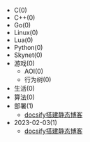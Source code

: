 - C(0)
- C++(0)
- Go(0)
- Linux(0)
- Lua(0)
- Python(0)
- Skynet(0)
- 游戏(0)
    - AOI(0)
    - 行为树(0)
- 生活(0)
- 算法(0)
- 部署(1)
    - [docsify搭建静态博客](/部署/docsify搭建静态博客.md)
- 2023-02-03(1)
    - [docsify搭建静态博客](/部署/docsify搭建静态博客.md)